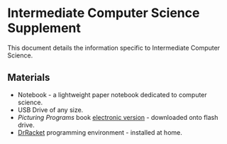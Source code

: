 # Intermediate Computer Science Supplement

This document details the information specific to Intermediate Computer Science.

## Materials 

* Notebook - a lightweight paper notebook dedicated to computer science.
* USB Drive of any size.
* _Picturing Programs_ book [electronic version](http://PicturingPrograms.com) - downloaded onto flash drive.
* [DrRacket](https://racket-lang.org) programming environment - installed at home.
